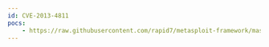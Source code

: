 ```yaml
---
id: CVE-2013-4811
pocs:
    - https://raw.githubusercontent.com/rapid7/metasploit-framework/master/modules/exploits/windows/http/hp_pcm_snac_update_domain.rb
---
```

